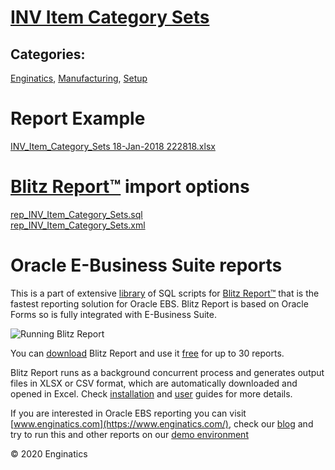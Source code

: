 # [INV Item Category Sets](https://www.enginatics.com/reports/inv-item-category-sets/)
## Categories: 
[Enginatics](https://www.enginatics.com/library/?pg=1&category[]=Enginatics), [Manufacturing](https://www.enginatics.com/library/?pg=1&category[]=Manufacturing), [Setup](https://www.enginatics.com/library/?pg=1&category[]=Setup)
# Report Example
[INV_Item_Category_Sets 18-Jan-2018 222818.xlsx](https://www.enginatics.com/example/inv-item-category-sets/)
# [Blitz Report™](https://www.enginatics.com/blitz-report/) import options
[rep_INV_Item_Category_Sets.sql](https://www.enginatics.com/export/inv-item-category-sets/)\
[rep_INV_Item_Category_Sets.xml](https://www.enginatics.com/xml/inv-item-category-sets/)
# Oracle E-Business Suite reports

This is a part of extensive [library](https://www.enginatics.com/library/) of SQL scripts for [Blitz Report™](https://www.enginatics.com/blitz-report/) that is the fastest reporting solution for Oracle EBS. Blitz Report is based on Oracle Forms so is fully integrated with E-Business Suite. 

![Running Blitz Report](https://www.enginatics.com/wp-content/uploads/2018/01/Running-blitz-report.png) 

You can [download](https://www.enginatics.com/download/) Blitz Report and use it [free](https://www.enginatics.com/pricing/) for up to 30 reports. 

Blitz Report runs as a background concurrent process and generates output files in XLSX or CSV format, which are automatically downloaded and opened in Excel. Check [installation](https://www.enginatics.com/installation-guide/) and [user](https://www.enginatics.com/user-guide/) guides for more details.

If you are interested in Oracle EBS reporting you can visit [www.enginatics.com](https://www.enginatics.com/), check our [blog](https://www.enginatics.com/blog/) and try to run this and other reports on our [demo environment](http://demo.enginatics.com/)

© 2020 Enginatics
